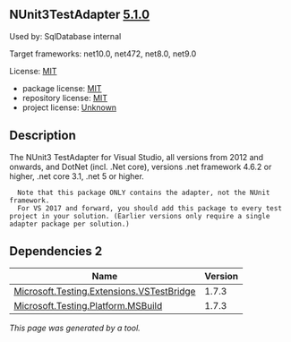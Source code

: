 NUnit3TestAdapter [5.1.0](https://www.nuget.org/packages/NUnit3TestAdapter/5.1.0)
--------------------

Used by: SqlDatabase internal

Target frameworks: net10.0, net472, net8.0, net9.0

License: [MIT](../../../../licenses/mit) 

- package license: [MIT](https://licenses.nuget.org/MIT) 
- repository license: [MIT](https://github.com/nunit/nunit3-vs-adapter) 
- project license: [Unknown](https://docs.nunit.org/articles/vs-test-adapter/Index.html) 

Description
-----------
The NUnit3 TestAdapter for Visual Studio, all versions from 2012 and onwards, and DotNet (incl. .Net core), versions .net framework 4.6.2 or higher, .net core 3.1, .net 5 or higher.

      Note that this package ONLY contains the adapter, not the NUnit framework.
      For VS 2017 and forward, you should add this package to every test project in your solution. (Earlier versions only require a single adapter package per solution.)

Dependencies 2
-----------

|Name|Version|
|----------|:----|
|[Microsoft.Testing.Extensions.VSTestBridge](../../../../packages/nuget.org/microsoft.testing.extensions.vstestbridge/1.7.3)|1.7.3|
|[Microsoft.Testing.Platform.MSBuild](../../../../packages/nuget.org/microsoft.testing.platform.msbuild/1.7.3)|1.7.3|

*This page was generated by a tool.*